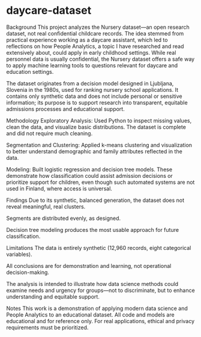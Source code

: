 # daycare-dataset
Background
This project analyzes the Nursery dataset—an open research dataset, not real confidential childcare records. The idea stemmed from practical experience working as a daycare assistant, which led to reflections on how People Analytics, a topic I have researched and read extensively about, could apply in early childhood settings. While real personnel data is usually confidential, the Nursery dataset offers a safe way to apply machine learning tools to questions relevant for daycare and education settings.

The dataset originates from a decision model designed in Ljubljana, Slovenia in the 1980s, used for ranking nursery school applications. It contains only synthetic data and does not include personal or sensitive information; its purpose is to support research into transparent, equitable admissions processes and educational support.

Methodology
Exploratory Analysis: Used Python to inspect missing values, clean the data, and visualize basic distributions. The dataset is complete and did not require much cleaning.

Segmentation and Clustering: Applied k-means clustering and visualization to better understand demographic and family attributes reflected in the data.

Modeling: Built logistic regression and decision tree models. These demonstrate how classification could assist admission decisions or prioritize support for children, even though such automated systems are not used in Finland, where access is universal.

Findings
Due to its synthetic, balanced generation, the dataset does not reveal meaningful, real clusters.

Segments are distributed evenly, as designed.

Decision tree modeling produces the most usable approach for future classification.

Limitations
The data is entirely synthetic (12,960 records, eight categorical variables).

All conclusions are for demonstration and learning, not operational decision-making.

The analysis is intended to illustrate how data science methods could examine needs and urgency for groups—not to discriminate, but to enhance understanding and equitable support.

Notes
This work is a demonstration of applying modern data science and People Analytics to an educational dataset. All code and models are educational and for reference only. For real applications, ethical and privacy requirements must be prioritized.
